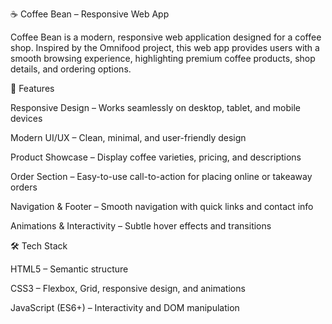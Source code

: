 ☕ Coffee Bean – Responsive Web App

Coffee Bean is a modern, responsive web application designed for a coffee shop. Inspired by the Omnifood project, this web app provides users with a smooth browsing experience, highlighting premium coffee products, shop details, and ordering options.

🚀 Features

Responsive Design – Works seamlessly on desktop, tablet, and mobile devices

Modern UI/UX – Clean, minimal, and user-friendly design

Product Showcase – Display coffee varieties, pricing, and descriptions

Order Section – Easy-to-use call-to-action for placing online or takeaway orders

Navigation & Footer – Smooth navigation with quick links and contact info

Animations & Interactivity – Subtle hover effects and transitions

🛠️ Tech Stack

HTML5 – Semantic structure

CSS3 – Flexbox, Grid, responsive design, and animations

JavaScript (ES6+) – Interactivity and DOM manipulation
